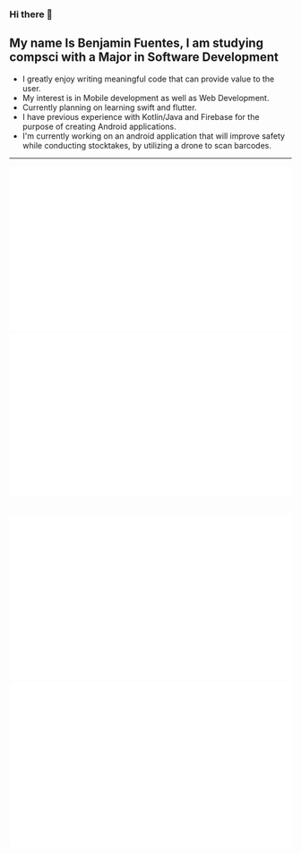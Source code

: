 ### Hi there 👋
## My name Is Benjamin Fuentes, I am studying compsci with a Major in Software Development

- I greatly enjoy writing meaningful code that can provide value to the user.
- My interest is in Mobile development as well as Web Development.
- Currently planning on learning swift and flutter.
- I have previous experience with Kotlin/Java and Firebase for the purpose of creating Android applications.
- I'm currently working on an android application that will improve safety while conducting stocktakes, by utilizing a drone to scan barcodes.

---
![](https://raw.githubusercontent.com/Evilcarry/github-stats/master/generated/overview.svg#gh-dark-mode-only)
![](https://raw.githubusercontent.com/Evilcarry/github-stats/master/generated/overview.svg#gh-light-mode-only)

![](https://raw.githubusercontent.com/Evilcarry/github-stats/master/generated/languages.svg#gh-dark-mode-only)
![](https://raw.githubusercontent.com/Evilcarry/github-stats/master/generated/languages.svg#gh-light-mode-only)
---
